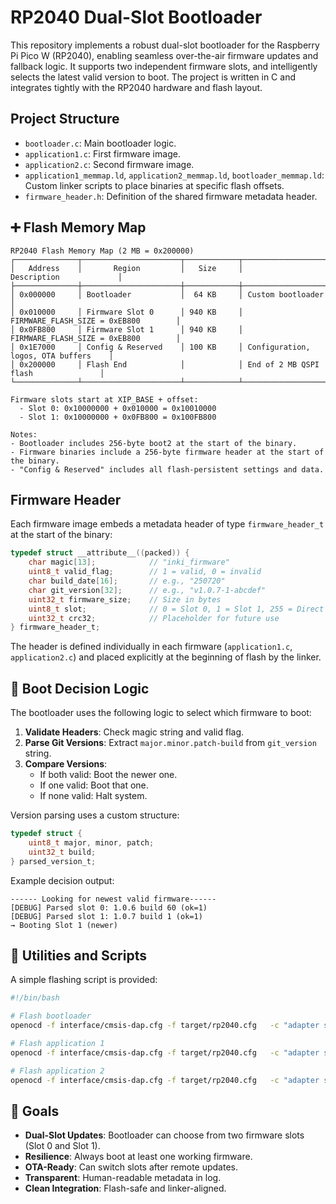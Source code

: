 # RP2040 Dual-Slot Bootloader

This repository implements a robust dual-slot bootloader for the Raspberry Pi Pico W (RP2040), enabling seamless over-the-air firmware updates and fallback logic. It supports two independent firmware slots, and intelligently selects the latest valid version to boot. The project is written in C and integrates tightly with the RP2040 hardware and flash layout.


## Project Structure

- `bootloader.c`: Main bootloader logic.
- `application1.c`: First firmware image.
- `application2.c`: Second firmware image.
- `application1_memmap.ld`, `application2_memmap.ld`, `bootloader_memmap.ld`: Custom linker scripts to place binaries at specific flash offsets.
- `firmware_header.h`: Definition of the shared firmware metadata header.

## ➕ Flash Memory Map

```
RP2040 Flash Memory Map (2 MB = 0x200000)
┌──────────────┬──────────────────────┬────────────┬──────────────────────────────────────┐
│   Address    │       Region         │   Size     │              Description             │
├──────────────┼──────────────────────┼────────────┼──────────────────────────────────────┤
│ 0x000000     │ Bootloader           │  64 KB     │ Custom bootloader                    │
│ 0x010000     │ Firmware Slot 0      │ 940 KB     │ FIRMWARE_FLASH_SIZE = 0xEB800        │
│ 0x0FB800     │ Firmware Slot 1      │ 940 KB     │ FIRMWARE_FLASH_SIZE = 0xEB800        │
│ 0x1E7000     │ Config & Reserved    │ 100 KB     │ Configuration, logos, OTA buffers    │
│ 0x200000     │ Flash End            │            │ End of 2 MB QSPI flash               │
└──────────────┴──────────────────────┴────────────┴──────────────────────────────────────┘

Firmware slots start at XIP_BASE + offset:
  - Slot 0: 0x10000000 + 0x010000 = 0x10010000
  - Slot 1: 0x10000000 + 0x0FB800 = 0x100FB800

Notes:
- Bootloader includes 256-byte boot2 at the start of the binary.
- Firmware binaries include a 256-byte firmware header at the start of the binary.
- "Config & Reserved" includes all flash-persistent settings and data.
```

## Firmware Header

Each firmware image embeds a metadata header of type `firmware_header_t` at the start of the binary:

```c
typedef struct __attribute__((packed)) {
    char magic[13];            // "inki_firmware"
    uint8_t valid_flag;        // 1 = valid, 0 = invalid
    char build_date[16];       // e.g., "250720"
    char git_version[32];      // e.g., "v1.0.7-1-abcdef"
    uint32_t firmware_size;    // Size in bytes
    uint8_t slot;              // 0 = Slot 0, 1 = Slot 1, 255 = Direct
    uint32_t crc32;            // Placeholder for future use
} firmware_header_t;
```

The header is defined individually in each firmware (`application1.c`, `application2.c`) and placed explicitly at the beginning of flash by the linker.

## 🧠 Boot Decision Logic

The bootloader uses the following logic to select which firmware to boot:

1. **Validate Headers**: Check magic string and valid flag.
2. **Parse Git Versions**: Extract `major.minor.patch-build` from `git_version` string.
3. **Compare Versions**:
   - If both valid: Boot the newer one.
   - If one valid: Boot that one.
   - If none valid: Halt system.

Version parsing uses a custom structure:

```c
typedef struct {
    uint8_t major, minor, patch;
    uint32_t build;
} parsed_version_t;
```

Example decision output:

```
------ Looking for newest valid firmware------
[DEBUG] Parsed slot 0: 1.0.6 build 60 (ok=1)
[DEBUG] Parsed slot 1: 1.0.7 build 1 (ok=1)
→ Booting Slot 1 (newer)
```

## 🔧 Utilities and Scripts

A simple flashing script is provided:

```bash
#!/bin/bash

# Flash bootloader
openocd -f interface/cmsis-dap.cfg -f target/rp2040.cfg   -c "adapter speed 5000"   -c "program build/pico_bootloader.bin 0x10000000 reset exit"

# Flash application 1
openocd -f interface/cmsis-dap.cfg -f target/rp2040.cfg   -c "adapter speed 5000"   -c "program build/application1.bin 0x10008000 reset exit"

# Flash application 2
openocd -f interface/cmsis-dap.cfg -f target/rp2040.cfg   -c "adapter speed 5000"   -c "program build/application2.bin 0x100f3000 reset exit"
```

## 🎯 Goals

- **Dual-Slot Updates**: Bootloader can choose from two firmware slots (Slot 0 and Slot 1).
- **Resilience**: Always boot at least one working firmware.
- **OTA-Ready**: Can switch slots after remote updates.
- **Transparent**: Human-readable metadata in log.
- **Clean Integration**: Flash-safe and linker-aligned.

